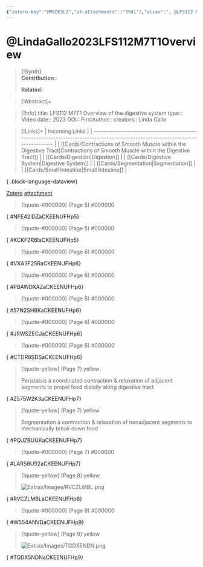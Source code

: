 ```yaml
---
{"zotero-key":"HM6DE5LZ","zt-attachments":["3941"],"alias":", @LFS112 M7T1 Overview of the digestive system","keywords":[],"FirstAuthor":"[[ Linda Gallo]]","tags":["source/video","Uni/LFS112"],"dg-publish":true,"aliases":["LFS112 M7T1 Overview of the digestive system"],"Status":"Watched","Priority":"High","permalink":"/sources/video/linda-gallo2023-lfs-112-m7-t1-overview/","dgPassFrontmatter":true}
---
```


# @LindaGallo2023LFS112M7T1Overview

>[!Synth]  
>**Contribution**::  
>  
>**Related**:: 
>  

> [!Abstract]+
> 

> [!Info]
> title: LFS112 M7T1 Overview of the digestive system
> type:: Video 
> date:: 2023
> DOI:: 
> FirstAuthor:: 
> creators:: Linda Gallo

> [!Links]+
>  | Incoming Links                                                                                                                  |
> | ------------------------------------------------------------------------------------------------------------------------------- |
> | [[Cards/Contractions of Smooth Muscle within the Digestive Tract\|Contractions of Smooth Muscle within the Digestive Tract]] |
> | [[Cards/Digestion\|Digestion]]                                                                                               |
> | [[Cards/Digestive System\|Digestive System]]                                                                                 |
> | [[Cards/Segmentation\|Segmentation]]                                                                                         |
> | [[Cards/Small Intestine\|Small Intestine]]                                                                                   |
> 
{ .block-language-dataview}


[Zotero](zotero://select/library/items/HM6DE5LZ) [attachment](file:///Users/nathanmaxwell/Zotero/storage/CKEENUFH/lindagallo2023-LFS112M7T1Overview.pdf)

> [!quote-#000000] (Page 5) #000000
>
{ #NFE42IDZaCKEENUFHp5}


> [!quote-#000000] (Page 5) #000000
>
{ #KCKF2R6IaCKEENUFHp5}


> [!quote-#000000] (Page 6) #000000
>
{ #VXA3F25RaCKEENUFHp6}


> [!quote-#000000] (Page 6) #000000
>
{ #PBAWDXAZaCKEENUFHp6}


> [!quote-#000000] (Page 6) #000000
>
{ #57N2SH8KaCKEENUFHp6}


> [!quote-#000000] (Page 6) #000000
>
{ #JRWSZECJaCKEENUFHp6}


> [!quote-#000000] (Page 6) #000000
>
{ #CTDR8SDSaCKEENUFHp6}


> [!quote-yellow] (Page 7) yellow
> 
> Peristalsis à coordinated contraction & relaxation of adjacent segments to propel food distally along digestive tract
>
{ #Z575W2K3aCKEENUFHp7}


> [!quote-yellow] (Page 7) yellow
> 
> Segmentation à contraction & relaxation of nonadjacent segments to mechanically break down food
>
{ #PQJZBUUKaCKEENUFHp7}


> [!quote-#000000] (Page 7) #000000
>
{ #LARS8U92aCKEENUFHp7}


> [!quote-yellow] (Page 8) yellow
> 
> ![Extras/Images/RVCZLMBL.png](/img/user/Extras/Images/RVCZLMBL.png)
>
{ #RVCZLMBLaCKEENUFHp8}


> [!quote-#000000] (Page 9) #000000
>
{ #W554ANVDaCKEENUFHp9}


> [!quote-yellow] (Page 9) yellow
> 
> ![Extras/Images/TGDX5NDN.png](/img/user/Extras/Images/TGDX5NDN.png)
>
{ #TGDX5NDNaCKEENUFHp9}

